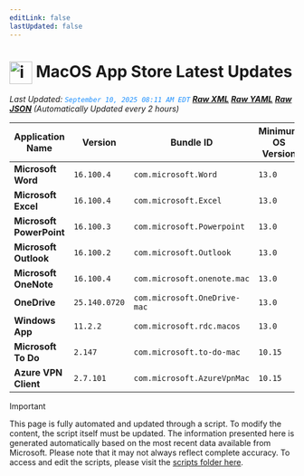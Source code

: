 ```yaml
---
editLink: false
lastUpdated: false
---
```

# <img src="/images/App_Store_logo.png" alt="image" width="40" style="vertical-align: middle; display: inline-block;" /> MacOS App Store Latest Updates

<span class="extra-small">_Last Updated: <code style="color : dodgerblue">September 10, 2025 08:11 AM EDT</code> [**_Raw XML_**](https://github.com/cocopuff2u/MOFA/blob/main/latest_raw_files/macos_appstore_latest.xml) [**_Raw YAML_**](https://github.com/cocopuff2u/MOFA/blob/main/latest_raw_files/macos_appstore_latest.yaml) [**_Raw JSON_**](https://github.com/cocopuff2u/MOFA/blob/main/latest_raw_files/macos_appstore_latest.json)
 (Automatically Updated every 2 hours)_</span>

| Application Name | Version | Bundle ID | Minimum OS Version | Icon |
|------------------|---------|-----------|-------------------|------|
| **Microsoft Word** | `16.100.4` | `com.microsoft.Word` | `13.0` | <img src='https://is1-ssl.mzstatic.com/image/thumb/Purple221/v4/69/1e/dc/691edc7b-61c5-8265-ac96-d18a1d54abd4/MSWD.png/512x512bb.png' width='25%' height='25%' /> |
| **Microsoft Excel** | `16.100.4` | `com.microsoft.Excel` | `13.0` | <img src='https://is1-ssl.mzstatic.com/image/thumb/Purple221/v4/c4/f4/48/c4f44823-2612-fa4a-521b-65401fb54680/XCEL.png/512x512bb.png' width='25%' height='25%' /> |
| **Microsoft PowerPoint** | `16.100.3` | `com.microsoft.Powerpoint` | `13.0` | <img src='https://is1-ssl.mzstatic.com/image/thumb/Purple221/v4/18/04/fd/1804fdac-56e0-e542-cd92-d2b99a981b4f/PPT3.png/512x512bb.png' width='25%' height='25%' /> |
| **Microsoft Outlook** | `16.100.2` | `com.microsoft.Outlook` | `13.0` | <img src='https://is1-ssl.mzstatic.com/image/thumb/Purple211/v4/ff/98/04/ff98042f-7f01-a49a-3ad5-48d25664fc73/Outlook.png/512x512bb.png' width='25%' height='25%' /> |
| **Microsoft OneNote** | `16.100.4` | `com.microsoft.onenote.mac` | `13.0` | <img src='https://is1-ssl.mzstatic.com/image/thumb/Purple221/v4/3b/ae/78/3bae787e-8275-dd17-776e-6501b5ca4c94/OneNote.png/512x512bb.png' width='25%' height='25%' /> |
| **OneDrive** | `25.140.0720` | `com.microsoft.OneDrive-mac` | `13.0` | <img src='https://is1-ssl.mzstatic.com/image/thumb/Purple221/v4/a1/e8/a1/a1e8a1f0-2f03-2bdc-24dd-a58d8c1ae7d9/OneDrive.png/512x512bb.png' width='25%' height='25%' /> |
| **Windows App** | `11.2.2` | `com.microsoft.rdc.macos` | `13.0` | <img src='https://is1-ssl.mzstatic.com/image/thumb/Purple211/v4/c7/2f/49/c72f4946-41be-9d6f-bf69-edb23bf9e5c0/AppIcon-0-0-85-220-0-0-4-0-2x.png/512x512bb.png' width='25%' height='25%' /> |
| **Microsoft To Do** | `2.147` | `com.microsoft.to-do-mac` | `10.15` | <img src='https://is1-ssl.mzstatic.com/image/thumb/Purple211/v4/27/bf/cf/27bfcf9c-3196-e934-6429-fe256e90aac2/AppIcon-Release-0-85-220-0-4-2x-sRGB.png/512x512bb.png' width='25%' height='25%' /> |
| **Azure VPN Client** | `2.7.101` | `com.microsoft.AzureVpnMac` | `10.15` | <img src='https://is1-ssl.mzstatic.com/image/thumb/Purple221/v4/23/60/df/2360df4b-4ac5-4480-bb3e-4f59df6c3e64/AppIcon-85-220-0-4-0-0-2x-0-0.png/512x512bb.png' width='25%' height='25%' /> |

> [!IMPORTANT]
> This page is fully automated and updated through a script. To modify the content, the script itself must be updated. The information presented here is generated automatically based on the most recent data available from Microsoft. Please note that it may not always reflect complete accuracy. To access and edit the scripts, please visit the [scripts folder here](https://github.com/cocopuff2u/MOFA_WEBSITE/tree/main/update_readme_scripts).
